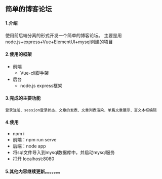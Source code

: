 ## 简单的博客论坛

#### 1.介绍
使用前后端分离的形式开发一个简单的博客论坛。
主要是用node.js+express+Vue+ElementUI+mysql创建的项目


#### 2.使用的框架
* 前端
    + Vue-cli脚手架
* 后台
    + node.js express框架


#### 3.完成的主要功能
    登录注册、session登录状态、文章的发表、文章列表渲染、单篇文章展示、富文本框编辑


#### 4.使用

* npm i
* 前端：npm run serve
* 后端：node app
* 将sql文件导入到mysql数据库中，并启动mysql服务
* 打开 localhost:8080


#### 5.其他内容继续更新。。。。。。。
